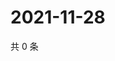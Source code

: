 # 2021-11-28

共 0 条

<!-- BEGIN WEIBO -->
<!-- 最后更新时间 Sun Nov 28 2021 15:11:25 GMT+0800 (China Standard Time) -->

<!-- END WEIBO -->
